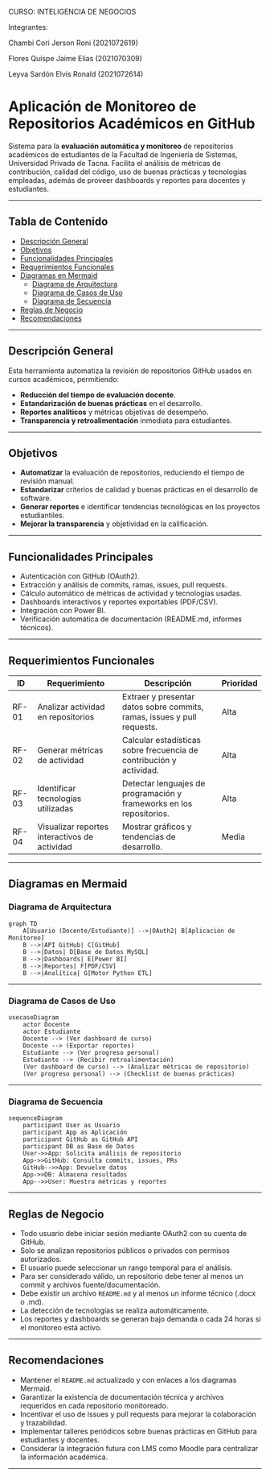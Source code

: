
CURSO: INTELIGENCIA DE NEGOCIOS

Integrantes:

Chambi Cori Jerson Roni 			(2021072619)

Flores Quispe Jaime Elias			(2021070309)

Leyva Sardón Elvis Ronald			(2021072614)


# Aplicación de Monitoreo de Repositorios Académicos en GitHub

Sistema para la **evaluación automática y monitoreo** de repositorios académicos de estudiantes de la Facultad de Ingeniería de Sistemas, Universidad Privada de Tacna. Facilita el análisis de métricas de contribución, calidad del código, uso de buenas prácticas y tecnologías empleadas, además de proveer dashboards y reportes para docentes y estudiantes.

---

## Tabla de Contenido

- [Descripción General](#descripción-general)
- [Objetivos](#objetivos)
- [Funcionalidades Principales](#funcionalidades-principales)
- [Requerimientos Funcionales](#requerimientos-funcionales)
- [Diagramas en Mermaid](#diagramas-en-mermaid)
    - [Diagrama de Arquitectura](#diagrama-de-arquitectura)
    - [Diagrama de Casos de Uso](#diagrama-de-casos-de-uso)
    - [Diagrama de Secuencia](#diagrama-de-secuencia)
- [Reglas de Negocio](#reglas-de-negocio)
- [Recomendaciones](#recomendaciones)

---

## Descripción General

Esta herramienta automatiza la revisión de repositorios GitHub usados en cursos académicos, permitiendo:

- **Reducción del tiempo de evaluación docente**.
- **Estandarización de buenas prácticas** en el desarrollo.
- **Reportes analíticos** y métricas objetivas de desempeño.
- **Transparencia y retroalimentación** inmediata para estudiantes.

---

## Objetivos

- **Automatizar** la evaluación de repositorios, reduciendo el tiempo de revisión manual.
- **Estandarizar** criterios de calidad y buenas prácticas en el desarrollo de software.
- **Generar reportes** e identificar tendencias tecnológicas en los proyectos estudiantiles.
- **Mejorar la transparencia** y objetividad en la calificación.

---

## Funcionalidades Principales

- Autenticación con GitHub (OAuth2).
- Extracción y análisis de commits, ramas, issues, pull requests.
- Cálculo automático de métricas de actividad y tecnologías usadas.
- Dashboards interactivos y reportes exportables (PDF/CSV).
- Integración con Power BI.
- Verificación automática de documentación (README.md, informes técnicos).

---

## Requerimientos Funcionales

| ID     | Requerimiento                               | Descripción                                                                 | Prioridad |
|--------|---------------------------------------------|-----------------------------------------------------------------------------|-----------|
| RF-01  | Analizar actividad en repositorios          | Extraer y presentar datos sobre commits, ramas, issues y pull requests.     | Alta      |
| RF-02  | Generar métricas de actividad               | Calcular estadísticas sobre frecuencia de contribución y actividad.         | Alta      |
| RF-03  | Identificar tecnologías utilizadas          | Detectar lenguajes de programación y frameworks en los repositorios.        | Alta      |
| RF-04  | Visualizar reportes interactivos de actividad| Mostrar gráficos y tendencias de desarrollo.                                | Media     |

---

## Diagramas en Mermaid

### Diagrama de Arquitectura

```mermaid
graph TD
    A[Usuario (Docente/Estudiante)] -->|OAuth2| B[Aplicación de Monitoreo]
    B -->|API GitHub| C[GitHub]
    B -->|Datos| D[Base de Datos MySQL]
    B -->|Dashboards| E[Power BI]
    B -->|Reportes| F[PDF/CSV]
    B -->|Analítica| G[Motor Python ETL]
```

---

### Diagrama de Casos de Uso

```mermaid
usecaseDiagram
    actor Docente
    actor Estudiante
    Docente --> (Ver dashboard de curso)
    Docente --> (Exportar reportes)
    Estudiante --> (Ver progreso personal)
    Estudiante --> (Recibir retroalimentación)
    (Ver dashboard de curso) --> (Analizar métricas de repositorio)
    (Ver progreso personal) --> (Checklist de buenas prácticas)
```

---

### Diagrama de Secuencia

```mermaid
sequenceDiagram
    participant User as Usuario
    participant App as Aplicación
    participant GitHub as GitHub API
    participant DB as Base de Datos
    User->>App: Solicita análisis de repositorio
    App->>GitHub: Consulta commits, issues, PRs
    GitHub-->>App: Devuelve datos
    App->>DB: Almacena resultados
    App-->>User: Muestra métricas y reportes
```

---

## Reglas de Negocio

- Todo usuario debe iniciar sesión mediante OAuth2 con su cuenta de GitHub.
- Solo se analizan repositorios públicos o privados con permisos autorizados.
- El usuario puede seleccionar un rango temporal para el análisis.
- Para ser considerado válido, un repositorio debe tener al menos un commit y archivos fuente/documentación.
- Debe existir un archivo `README.md` y al menos un informe técnico (.docx o .md).
- La detección de tecnologías se realiza automáticamente.
- Los reportes y dashboards se generan bajo demanda o cada 24 horas si el monitoreo está activo.

---

## Recomendaciones

- Mantener el `README.md` actualizado y con enlaces a los diagramas Mermaid.
- Garantizar la existencia de documentación técnica y archivos requeridos en cada repositorio monitoreado.
- Incentivar el uso de issues y pull requests para mejorar la colaboración y trazabilidad.
- Implementar talleres periódicos sobre buenas prácticas en GitHub para estudiantes y docentes.
- Considerar la integración futura con LMS como Moodle para centralizar la información académica.

---
